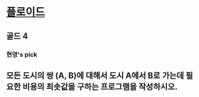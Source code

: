 # [플로이드](https://www.acmicpc.net/problem/11404)

## 골드 4
### 현영's pick

## 모든 도시의 쌍 (A, B)에 대해서 도시 A에서 B로 가는데 필요한 비용의 최솟값을 구하는 프로그램을 작성하시오.